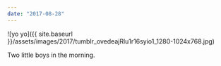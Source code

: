 ```yaml
---
date: "2017-08-28"
---
```


![yo yo]({{ site.baseurl }}/assets/images/2017/tumblr_ovedeajRlu1r16syio1_1280-1024x768.jpg)

Two little boys in the morning.
